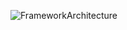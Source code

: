 ![FrameworkArchitecture](https://github.com/KumarNilmani/MyProject/assets/130552086/6b6288db-8e7a-4572-83ff-355ff0cacea2)
